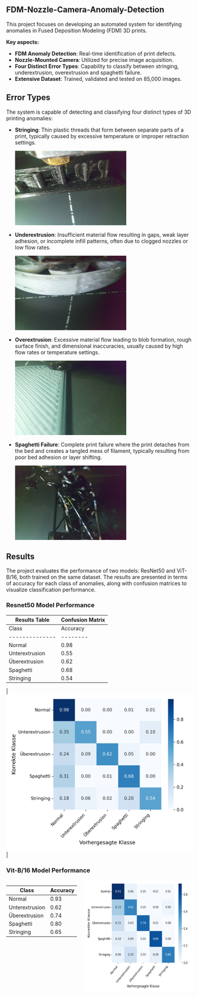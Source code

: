 ## FDM-Nozzle-Camera-Anomaly-Detection

This project focuses on developing an automated system for identifying anomalies in Fused Deposition Modeling (FDM) 3D prints.

**Key aspects:**

- **FDM Anomaly Detection**: Real-time identification of print defects.
- **Nozzle-Mounted Camera**: Utilized for precise image acquisition.
- **Four Distinct Error Types**: Capability to classify between stringing, underextrusion, overextrusion and spaghetti failure.
- **Extensive Dataset**: Trained, validated and tested on 85,000 images.

## Error Types

The system is capable of detecting and classifying four distinct types of 3D printing anomalies:

- **Stringing**: Thin plastic threads that form between separate parts of a print, typically caused by excessive temperature or improper retraction settings.

  <img src="pictures/Bilder_3D_Druck_Fehler_selbst/Stringing_example.jpg" alt="Stringing Example" width="300" height="200">

- **Underextrusion**: Insufficient material flow resulting in gaps, weak layer adhesion, or incomplete infill patterns, often due to clogged nozzles or low flow rates.

  <img src="pictures/Bilder_3D_Druck_Fehler_selbst/underextrusion_example.jpg" alt="Underextrusion Example" width="300" height="200">

- **Overextrusion**: Excessive material flow leading to blob formation, rough surface finish, and dimensional inaccuracies, usually caused by high flow rates or temperature settings.

  <img src="pictures/Bilder_3D_Druck_Fehler_selbst/overextrusion_example.jpg" alt="Overextrusion Example" width="300" height="200">

- **Spaghetti Failure**: Complete print failure where the print detaches from the bed and creates a tangled mess of filament, typically resulting from poor bed adhesion or layer shifting.

  <img src="pictures/Bilder_3D_Druck_Fehler_selbst/spaghetti_example.jpg" alt="Spaghetti Failure Example" width="300" height="200">

## Results

The project evaluates the performance of two models: ResNet50 and ViT-B/16, both trained on the same dataset. The results are presented in terms of accuracy for each class of anomalies, along with confusion matrices to visualize classification performance.

### Resnet50 Model Performance

| Results Table | Confusion Matrix |
|--------------|------------------|
| Class          | Accuracy |
| -------------- | -------- |
| Normal         | 0.98     |
| Unterextrusion | 0.55     |
| Überextrusion  | 0.62     |
| Spaghetti      | 0.68     |
| Stringing      | 0.54     |

| ![ResNet50 Confusion Matrix](pictures/results/confusion_matrix_normalized_Resnet50_gray_black.png) |

### Vit-B/16 Model Performance

<div style="display: flex; align-items: flex-start; gap: 20px;">
  <div>

| Class          | Accuracy |
| -------------- | -------- |
| Normal         | 0.93     |
| Unterextrusion | 0.62     |
| Überextrusion  | 0.74     |
| Spaghetti      | 0.80     |
| Stringing      | 0.65     |

  </div>
  <div>
    <img src="pictures/results/confusion_matrix_normalized_Vit_base_16_Adam_lr_6e-6_black_gray.png" alt="ViT Confusion Matrix" width="400" height="300">
  </div>
</div>

